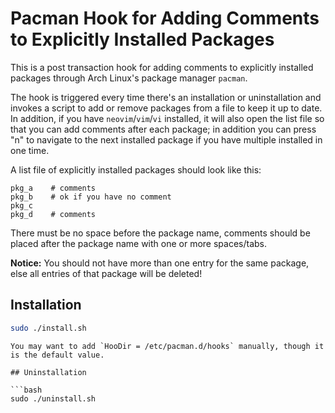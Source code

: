# Pacman Hook for Adding Comments to Explicitly Installed Packages

This is a post transaction hook for adding comments to explicitly installed packages through Arch Linux's package manager `pacman`.

The hook is triggered every time there's an installation or uninstallation and invokes a script to add or remove packages from a file to keep it up to date. In addition, if you have `neovim`/`vim`/`vi` installed, it will also open the list file so that you can add comments after each package; in addition you can press "n" to navigate to the next installed package if you have multiple installed in one time.

A list file of explicitly installed packages should look like this:

```
pkg_a    # comments
pkg_b    # ok if you have no comment
pkg_c
pkg_d    # comments
```
There must be no space before the package name, comments should be placed after the package name with one or more spaces/tabs.

**Notice:** You should not have more than one entry for the same package, else all entries of that package will be deleted!

## Installation

```bash
sudo ./install.sh
```
```
You may want to add `HooDir = /etc/pacman.d/hooks` manually, though it is the default value.

## Uninstallation

```bash
sudo ./uninstall.sh
